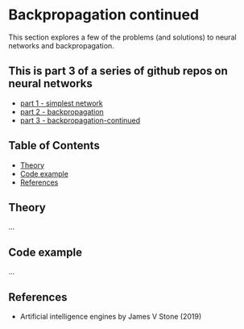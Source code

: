 # Backpropagation continued

This section explores a few of the problems (and solutions) to neural networks and backpropagation. 

## This is part 3 of a series of github repos on neural networks

- [part 1 - simplest network](https://github.com/gokadin/ai-simplest-network)
- [part 2 - backpropagation](https://github.com/gokadin/ai-backpropagation)
- [part 3 - backpropagation-continued](https://github.com/gokadin/ai-backpropagation-continued)

## Table of Contents

- [Theory](#theory)
- [Code example](#code-example)
- [References](#references)

## Theory

...

## Code example

...

## References

- Artificial intelligence engines by James V Stone (2019)